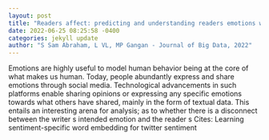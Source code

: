 ```yaml
--- 
layout: post 
title: "Readers affect: predicting and understanding readers emotions with deep learning" 
date: 2022-06-25 08:25:58 -0400 
categories: jekyll update 
author: "S Sam Abraham, L VL, MP Gangan - Journal of Big Data, 2022" 
--- 
```

Emotions are highly useful to model human behavior being at the core of what makes us human. Today, people abundantly express and share emotions through social media. Technological advancements in such platforms enable sharing opinions or expressing any specific emotions towards what others have shared, mainly in the form of textual data. This entails an interesting arena for analysis; as to whether there is a disconnect between the writer s intended emotion and the reader s Cites: Learning sentiment-specific word embedding for twitter sentiment